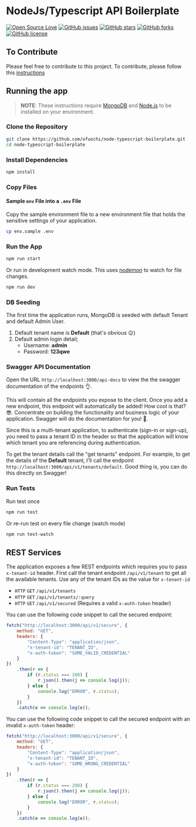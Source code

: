 # NodeJs/Typescript API Boilerplate

[![Open Source Love](https://badges.frapsoft.com/os/v1/open-source.svg?v=103)](https://github.com/ofuochi/node-typescript-boilerplate/) [![GitHub issues](https://img.shields.io/github/issues/ofuochi/node-typescript-boilerplate)](https://github.com/ofuochi/node-typescript-boilerplate/issues) [![GitHub stars](https://img.shields.io/github/stars/ofuochi/node-typescript-boilerplate)](https://github.com/ofuochi/node-typescript-boilerplate/stargazers) [![GitHub forks](https://img.shields.io/github/forks/ofuochi/node-typescript-boilerplate)](https://github.com/ofuochi/node-typescript-boilerplate/network) [![GitHub license](https://img.shields.io/github/license/ofuochi/node-typescript-boilerplate)](https://github.com/ofuochi/node-typescript-boilerplate/blob/master/LICENSE)

## To Contribute

Please feel free to contribute to this project. To contribute, please follow this [instructions](https://github.com/ofuochi/node-typescript-boilerplate/blob/master/CONTRIBUTING.md)

## Running the app

> **NOTE**: These instructions require [MongoDB](https://docs.mongodb.com/manual/installation/) and [Node.js](https://nodejs.org/en/download/) to be installed on your environment.

### Clone the Repository

```sh
git clone https://github.com/ofuochi/node-typescript-boilerplate.git
cd node-typescript-boilerplate
```

### Install Dependencies

```sh
npm install
```

### Copy Files

#### Sample `env` File into a `.env` File

Copy the sample environment file to a new environment file that holds the sensitive settings of your application.

```sh
cp env.sample .env
```

### Run the App

```sh
npm run start
```

Or run in development watch mode. This uses [nodemon](https://github.com/remy/nodemon) to watch for file changes.

```sh
npm run dev
```

### DB Seeding

The first time the application runs, MongoDB is seeded with default Tenant and default Admin User.

1. Default tenant name is **Default** (that's obvious 😉)
2. Default admin login detail;
    - Username: **admin**
    - Password: **123qwe**

### Swagger API Documentation

Open the URL `http://localhost:3000/api-docs` to view the the swagger documentation of the endpoints 👌.

This will contain all the endpoints you expose to the client. Once you add a new endpoint, this endpoint will automatically be added! How cool is that?😎.
Concentrate on building the functionality and business logic of your application. Swagger will do the documentation for you! 🙂.

Since this is a multi-tenant application, to authenticate (sign-in or sign-up), you need to pass a tenant ID in the header so that the application will know which tenant
you are referencing during authentication.

To get the tenant details call the "get tenants" endpoint. For example, to get the details of the **Default** tenant, I'll call the endpoint
`http://localhost:3000/api/v1/tenants/default`. Good thing is, you can do this directly on Swagger!

### Run Tests

Run test once

```sh
npm run test
```

Or re-run test on every file change (watch mode)

```sh
npm run test-watch
```

## REST Services

The application exposes a few REST endpoints which requires you to pass `x-tenant-id` header. First call the tenant endpoint `/api/v1/tenant` to get all the available tenants. Use any of the tenant IDs as the value for `x-tenant-id`

-   `HTTP` `GET` `/api/v1/tenants`
-   `HTTP` `GET` `/api/v1/tenants/:query`
-   `HTTP` `GET` `/api/v1/secured` (Requires a valid `x-auth-token` header)

You can use the following code snippet to call the secured endpoint:

```js
fetch("http://localhost:3000/api/v1/secure", {
    method: "GET",
    headers: {
        "Content-Type": "application/json",
        "x-tenant-id": "TENANT_ID",
        "x-auth-token": "SOME_VALID_CREDENTIAL"
    }
})
    .then(r => {
        if (r.status === 200) {
            r.json().then(j => console.log(j));
        } else {
            console.log("ERROR", r.status);
        }
    })
    .catch(e => console.log(e));
```

You can use the following code snippet to call the secured endpoint with an invalid `x-auth-token` header:

```js
fetch("http://localhost:3000/api/v1/secure", {
    method: "GET",
    headers: {
        "Content-Type": "application/json",
        "x-tenant-id": "TENANT_ID",
        "x-auth-token": "SOME_WRONG_CREDENTIAL"
    }
})
    .then(r => {
        if (r.status === 200) {
            r.json().then(j => console.log(j));
        } else {
            console.log("ERROR", r.status);
        }
    })
    .catch(e => console.log(e));
```
